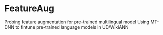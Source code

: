 # FeatureAug
Probing feature augmentation for pre-trained multilingual model
Using MT-DNN to fintune pre-trained language models in UD/WikiANN
